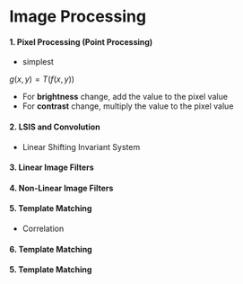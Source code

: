 # Image Processing

#### 1. Pixel Processing (Point Processing)

- simplest

$g(x, y) = T(f(x, y))$

- For **brightness** change, add the value to the pixel value
- For **contrast** change, multiply the value to the pixel value

#### 2. LSIS and Convolution

- Linear Shifting Invariant System

#### 3. Linear Image Filters

#### 4. Non-Linear Image Filters

#### 5. Template Matching

- Correlation

#### 6. Template Matching

#### 5. Template Matching
